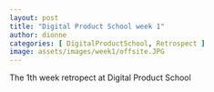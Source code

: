```yaml
---
layout: post
title: "Digital Product School week 1"
author: dionne
categories: [ DigitalProductSchool, Retrospect ]
image: assets/images/week1/offsite.JPG
--- 
```

 
The 1th week retropect at Digital Product School